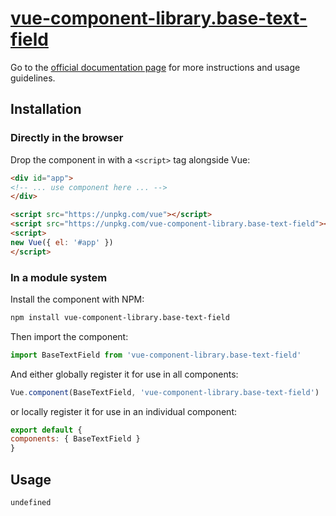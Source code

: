 # [vue-component-library.base-text-field](https://www.vuecomponentlibrary.com/components/base-text-field.html)

Go to the [official documentation page](https://www.vuecomponentlibrary.com/components/base-text-field.html) for more instructions and usage guidelines.

## Installation

### Directly in the browser

Drop the component in with a `<script>` tag alongside Vue:

```html
<div id="app">
<!-- ... use component here ... -->
</div>

<script src="https://unpkg.com/vue"></script>
<script src="https://unpkg.com/vue-component-library.base-text-field"></script>
<script>
new Vue({ el: '#app' })
</script>
```

### In a module system

Install the component with NPM:

```bash
npm install vue-component-library.base-text-field
```

Then import the component:

```js
import BaseTextField from 'vue-component-library.base-text-field'
```

And either globally register it for use in all components:

```js
Vue.component(BaseTextField, 'vue-component-library.base-text-field')
```

or locally register it for use in an individual component:

```js
export default {
components: { BaseTextField }
}
```

## Usage

```html
undefined
```

